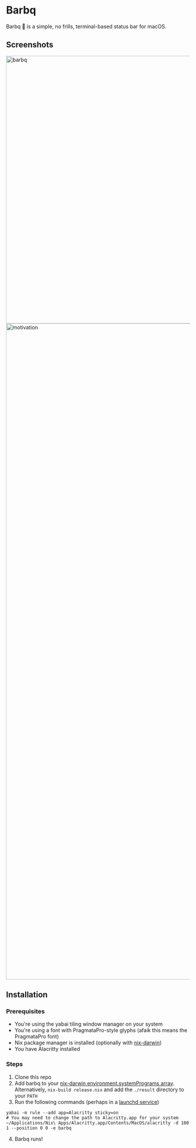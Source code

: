 # Barbq

Barbq 🍖 is a simple, no frills, terminal-based status bar for macOS.

## Screenshots

<img width="731" alt="barbq" src="https://user-images.githubusercontent.com/515445/72689328-1d22a700-3ac5-11ea-9ad7-343965242db1.png">

<img width="1792" alt="motivation" src="https://user-images.githubusercontent.com/515445/72689329-1eec6a80-3ac5-11ea-999a-da140f9ac07c.png">

## Installation

### Prerequisites

* You're using the yabai tiling window manager on your system
* You're using a font with PragmataPro-style glyphs (afaik this means the PragmataPro font)
* Nix package manager is installed (optionally with [nix-darwin](https://github.com/LnL7/nix-darwin))
* You have Alacritty installed

### Steps

1. Clone this repo
2. Add barbq to your [nix-darwin environment.systemPrograms array](https://github.com/bkase/life/blob/8c9f03973da0daffb3efc2a53b5e6d3a82644ac1/darwin-configuration.nix#L7..L17). Alternatively, `nix-build release.nix` and add the `./result` directory to your `PATH`
3. Run the following commands (perhaps in a [launchd service](https://github.com/bkase/life/blob/e1fb8c0acf886cf9a65b090f9c797291124c7e54/darwin-configuration.nix#L31..L46))

```
yabai -m rule --add app=Alacritty sticky=on
# You may need to change the path to Alacritty.app for your system
~/Applications/Nix\ Apps/Alacritty.app/Contents/MacOS/alacritty -d 180 1 --position 0 0 -e barbq
```

4. Barbq runs!
